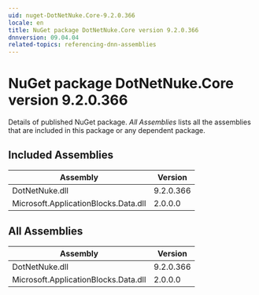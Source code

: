 ```yaml
---
uid: nuget-DotNetNuke.Core-9.2.0.366
locale: en
title: NuGet package DotNetNuke.Core version 9.2.0.366
dnnversion: 09.04.04
related-topics: referencing-dnn-assemblies
---
```


# NuGet package DotNetNuke.Core version 9.2.0.366
Details of published NuGet package.
*All Assemblies* lists all the assemblies that are included in this package or any dependent package.

## Included Assemblies

|Assembly|Version|
|---|---|
|DotNetNuke.dll|9.2.0.366|
|Microsoft.ApplicationBlocks.Data.dll|2.0.0.0|

## All Assemblies

|Assembly|Version|
|---|---|
|DotNetNuke.dll|9.2.0.366|
|Microsoft.ApplicationBlocks.Data.dll|2.0.0.0|

